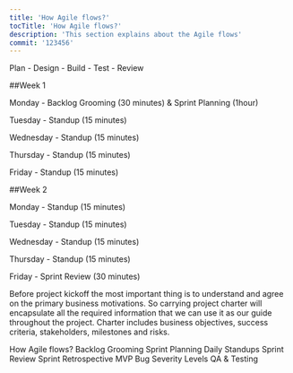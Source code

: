 ```yaml
---
title: 'How Agile flows?'
tocTitle: 'How Agile flows?'
description: 'This section explains about the Agile flows'
commit: '123456'
---
```


Plan - Design - Build - Test - Review

##Week 1

Monday - Backlog Grooming (30 minutes) & Sprint Planning (1hour)

Tuesday - Standup (15 minutes)

Wednesday - Standup (15 minutes)

Thursday - Standup (15 minutes)

Friday - Standup (15 minutes)

##Week 2

Monday - Standup (15 minutes)

Tuesday - Standup (15 minutes)

Wednesday - Standup (15 minutes)

Thursday - Standup (15 minutes)

Friday - Sprint Review (30 minutes)

Before project kickoff the most important thing is to understand and agree on the primary business motivations. So carrying project charter will encapsulate all the required information that we can use it as our guide throughout the project. Charter includes business objectives, success criteria, stakeholders, milestones and risks.

<!-- ## Sub Heading

✍️Coming soon: Please watch this space for more updates from our team. Thanks for the patience! -->

<!--
![default and pinned tasks](/placeholders/banner.png)

```javascript
code or syntax
```

<div class="aside">
<a href=""><b>Links</b></a>
</div>
-->

How Agile flows?
Backlog Grooming
Sprint Planning
Daily Standups
Sprint Review
Sprint Retrospective
MVP
Bug Severity Levels
QA & Testing
